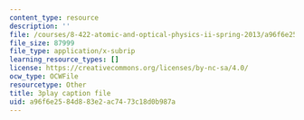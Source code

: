 ```yaml
---
content_type: resource
description: ''
file: /courses/8-422-atomic-and-optical-physics-ii-spring-2013/a96f6e2584d883e2ac7473c18d0b987a_T1KLrKvCGbA.srt
file_size: 87999
file_type: application/x-subrip
learning_resource_types: []
license: https://creativecommons.org/licenses/by-nc-sa/4.0/
ocw_type: OCWFile
resourcetype: Other
title: 3play caption file
uid: a96f6e25-84d8-83e2-ac74-73c18d0b987a
---
```


